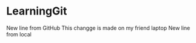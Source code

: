 # LearningGit

New line from GitHub
This changge is made on my friend laptop
New line from local




